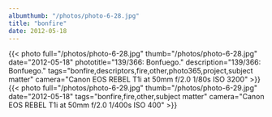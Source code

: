 ```yaml
---
albumthumb: "/photos/photo-6-28.jpg"
title: "bonfire"
date: 2012-05-18
---
```

{{< photo full="/photos/photo-6-28.jpg" thumb="/photos/photo-6-28.jpg" date="2012-05-18" phototitle="139/366: Bonfuego." description="139/366: Bonfuego." tags="bonfire,descriptors,fire,other,photo365,project,subject matter" camera="Canon EOS REBEL T1i at 50mm f/2.0 1/80s ISO 3200" >}}
{{< photo full="/photos/photo-6-29.jpg" thumb="/photos/photo-6-29.jpg" date="2012-05-18" tags="bonfire,fire,other,subject matter" camera="Canon EOS REBEL T1i at 50mm f/2.0 1/400s ISO 400" >}}
